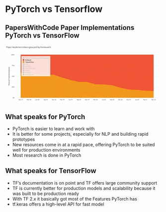 # PyTorch vs Tensorflow

## PapersWithCode Paper Implementations PyTorch vs TensorFlow

<img src="figs/1_biHOfqejHd7VhDJ7Cwnj1A.webp">

## What speaks for PyTorch

- PyTorch is easier to learn and work with
- It is better for some projects, especially for NLP and building rapid prototypes
- New resources come in at a rapid pace, offering PyTorch to be suited well for production environments
- Most research is done in PyTorch

## What speaks for TensorFlow

- TF’s documentation is on point and TF offers large community support
- TF is currently better for production models and scalability because it was built to be production ready
- With TF 2.x it basically got most of the Features PyTorch has
- tf.keras offers a high-level API for fast model